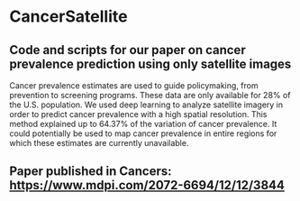 # CancerSatellite
Code and scripts for our paper on cancer prevalence prediction using only satellite images
------------------------------------------------------------------------------------------

Cancer prevalence estimates are used to guide policymaking, from prevention to screening programs. 
These data are only available for 28% of the U.S. population. 
We used deep learning to analyze satellite imagery in order to predict cancer prevalence with a high spatial resolution. 
This method explained up to 64.37% of the variation of cancer prevalence. 
It could potentially be used to map cancer prevalence in entire regions for which these estimates are currently unavailable.

Paper published in Cancers: https://www.mdpi.com/2072-6694/12/12/3844
------------------------------------------------------------------------------------------
